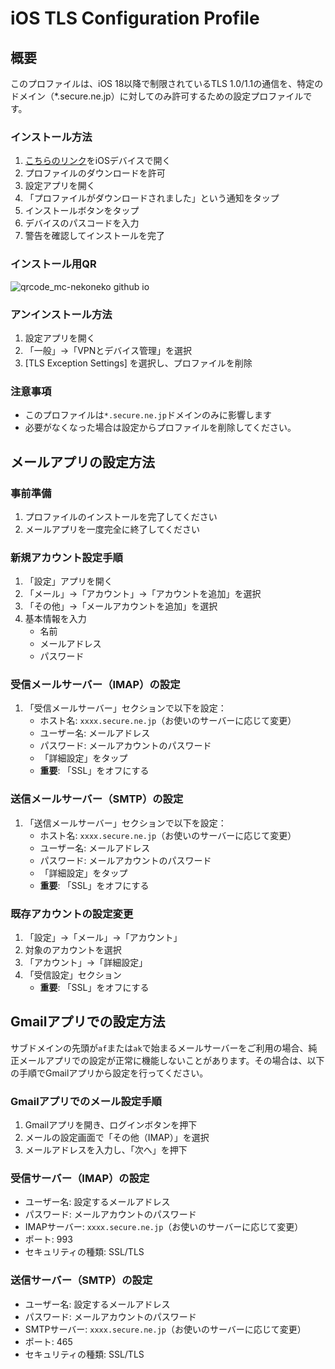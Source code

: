# iOS TLS Configuration Profile

## 概要

このプロファイルは、iOS 18以降で制限されているTLS 1.0/1.1の通信を、特定のドメイン（*.secure.ne.jp）に対してのみ許可するための設定プロファイルです。

### インストール方法

1. [こちらのリンク](https://mc-nekoneko.github.io/cpi-mail/cpi-mail-profile.mobileconfig)をiOSデバイスで開く
2. プロファイルのダウンロードを許可
3. 設定アプリを開く
4. 「プロファイルがダウンロードされました」という通知をタップ
5. インストールボタンをタップ
6. デバイスのパスコードを入力
7. 警告を確認してインストールを完了

### インストール用QR
![qrcode_mc-nekoneko github io](https://github.com/user-attachments/assets/0266d0ee-eda9-4246-8f6c-7b613dc21ef4)

### アンインストール方法

1. 設定アプリを開く
2. 「一般」→「VPNとデバイス管理」を選択
3. [TLS Exception Settings] を選択し、プロファイルを削除

### 注意事項
- このプロファイルは`*.secure.ne.jp`ドメインのみに影響します
- 必要がなくなった場合は設定からプロファイルを削除してください。

## メールアプリの設定方法

### 事前準備
1. プロファイルのインストールを完了してください
2. メールアプリを一度完全に終了してください

### 新規アカウント設定手順
1. 「設定」アプリを開く
2. 「メール」→「アカウント」→「アカウントを追加」を選択
3. 「その他」→「メールアカウントを追加」を選択
4. 基本情報を入力
   - 名前
   - メールアドレス
   - パスワード

### 受信メールサーバー（IMAP）の設定
1. 「受信メールサーバー」セクションで以下を設定：
   - ホスト名: `xxxx.secure.ne.jp`（お使いのサーバーに応じて変更）
   - ユーザー名: メールアドレス
   - パスワード: メールアカウントのパスワード
   - 「詳細設定」をタップ
   - **重要**: 「SSL」をオフにする

### 送信メールサーバー（SMTP）の設定
1. 「送信メールサーバー」セクションで以下を設定：
   - ホスト名: `xxxx.secure.ne.jp`（お使いのサーバーに応じて変更）
   - ユーザー名: メールアドレス
   - パスワード: メールアカウントのパスワード
   - 「詳細設定」をタップ
   - **重要**: 「SSL」をオフにする

### 既存アカウントの設定変更
1. 「設定」→「メール」→「アカウント」
2. 対象のアカウントを選択
3. 「アカウント」→「詳細設定」
4. 「受信設定」セクション
   - **重要**: 「SSL」をオフにする

## Gmailアプリでの設定方法

サブドメインの先頭が`af`または`ak`で始まるメールサーバーをご利用の場合、純正メールアプリでの設定が正常に機能しないことがあります。その場合は、以下の手順でGmailアプリから設定を行ってください。

### Gmailアプリでのメール設定手順

1. Gmailアプリを開き、ログインボタンを押下
2. メールの設定画面で「その他（IMAP）」を選択
3. メールアドレスを入力し、「次へ」を押下

### 受信サーバー（IMAP）の設定
- ユーザー名: 設定するメールアドレス
- パスワード: メールアカウントのパスワード
- IMAPサーバー: `xxxx.secure.ne.jp`（お使いのサーバーに応じて変更）
- ポート: 993
- セキュリティの種類: SSL/TLS

### 送信サーバー（SMTP）の設定
- ユーザー名: 設定するメールアドレス
- パスワード: メールアカウントのパスワード
- SMTPサーバー: `xxxx.secure.ne.jp`（お使いのサーバーに応じて変更）
- ポート: 465
- セキュリティの種類: SSL/TLS

